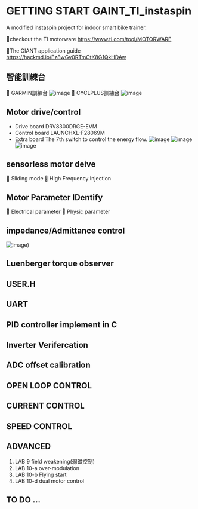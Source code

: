 
# GETTING START GAINT_TI_instaspin

A modified instaspin project for indoor smart bike trainer.

:dart:checkout the TI motorware 
https://www.ti.com/tool/MOTORWARE

:dart:The GIANT application guide
https://hackmd.io/Ez8wGv0RTmCtK8G1QkHDAw

## 智能訓練台
:dart: GARMIN訓練台 
![image](https://user-images.githubusercontent.com/30099017/219287973-60b6d82a-7daf-403f-9a7c-79b03d0f9bd1.png)
:dart: CYCLPLUS訓練台
![image](https://user-images.githubusercontent.com/30099017/219287991-83730310-1db1-4fb7-9d81-ce48732f6eb1.png)


## Motor drive/control

* Drive board DRV8300DRGE-EVM
* Control board LAUNCHXL-F28069M
* Extra board The 7th switch to control the energy flow.
![image](https://user-images.githubusercontent.com/30099017/219288029-c035ebc6-3dff-4d8d-b0a2-345f4327a11b.png)
![image](https://user-images.githubusercontent.com/30099017/219288043-a1ce35f7-855f-4f04-a56c-13ac7297104a.png)
![image](https://user-images.githubusercontent.com/30099017/219288062-cadade4f-91ee-4911-9bcd-47e9c5f845ad.png)



## sensorless motor deive

:dart: Sliding mode
:dart: High Frequency Injection

## Motor Parameter IDentify
:dart: Electrical parameter
:dart: Physic parameter

## impedance/Admittance control

![image](https://user-images.githubusercontent.com/30099017/219288293-35ed0948-1ed2-4ba3-b10d-2e4f6a9cb8cb.png))





## Luenberger torque observer

## USER.H

## UART

## PID controller implement in C

## Inverter Verifercation

## ADC offset calibration

## OPEN LOOP CONTROL

## CURRENT CONTROL

## SPEED CONTROL

## ADVANCED
1. LAB 9 field weakening(弱磁控制)
2. LAB 10-a over-modulation
3. LAB 10-b Flying start
4. LAB 10-d dual motor control 
## TO DO ...
